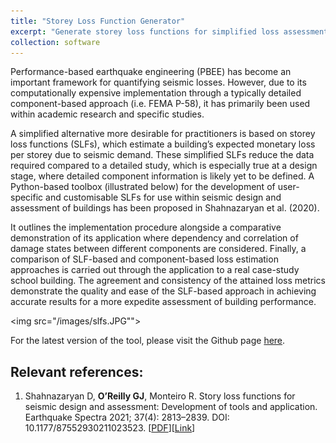 ```yaml
---
title: "Storey Loss Function Generator"
excerpt: "Generate storey loss functions for simplified loss assessment and design of buildings"
collection: software
---
```


Performance-based earthquake engineering (PBEE) has become an important framework for quantifying seismic losses. However, due to its computationally expensive implementation through a typically detailed component-based approach (i.e. FEMA P-58), it has primarily been used within academic research and specific studies.

A simplified alternative more desirable for practitioners is based on storey loss functions (SLFs), which estimate a building’s expected monetary loss per storey due to seismic demand. These simplified SLFs reduce the data required compared to a detailed study, which is especially true at a design stage, where detailed component information is likely yet to be defined. A Python-based toolbox (illustrated below) for the development of user-specific and customisable SLFs for use within seismic design and assessment of buildings has been proposed in Shahnazaryan et al. (2020).

It outlines the implementation procedure alongside a comparative demonstration of its application where dependency and correlation of damage states between different components are considered. Finally, a comparison of SLF-based and component-based loss estimation approaches is carried out through the application to a real case-study school building. The agreement and consistency of the attained loss metrics demonstrate the quality and ease of the SLF-based approach in achieving accurate results for a more expedite assessment of building performance.


<img src="/images/slfs.JPG"">


For the latest version of the tool, please visit the Github page [here](https://github.com/davitshahnazaryan3/SLFGenerator).


## Relevant references:
1. Shahnazaryan D, **O’Reilly GJ**, Monteiro R. Story loss functions for seismic design and assessment: Development of tools and application. Earthquake Spectra 2021; 37(4): 2813–2839. DOI: 10.1177/87552930211023523. [[PDF](http://gerardjoreilly.github.io/files/Journal/J21-2021.pdf)][[Link](https://journals.sagepub.com/doi/10.1177/87552930211023523)]
